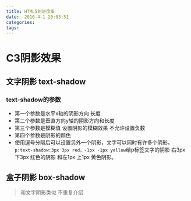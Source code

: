 ```yaml
---
title: HTML5的进度条  
date:  2016-4-1 20:03:51  
categories: 
tags: 
---
```

# C3阴影效果
<!--more-->

## 文字阴影 text-shadow
### text-shadow的参数
* 第一个参数是水平x轴的阴影方向 长度
* 第二个参数是垂直方向y轴的阴影方向和长度
* 第三个参数是模糊值 设置阴影的模糊效果 不允许设置负数
* 第四个参数是阴影的颜色 
* 使用逗号分隔后可以设置另外一个阴影，文字可以同时有许多个阴影。
`p:text-shadow:3px 3px red，-1px -1px yellow`给p标签文字的阴影 右3px 下3px 红色的阴影 和左1px 上1px 黄色阴影。
## 盒子阴影 box-shadow
>和文字阴影类似 不重复介绍
## 